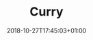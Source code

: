 ---
title: "Curry"
date: 2018-10-27T17:45:03+01:00
draft: true
type: "recipe"
tags:
- indian
- spicy
- food
---